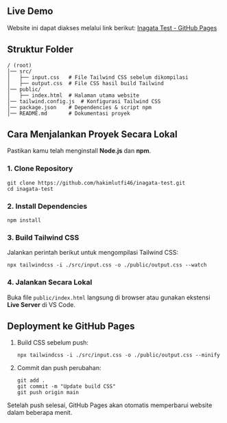 ## Live Demo
Website ini dapat diakses melalui link berikut:
[Inagata Test - GitHub Pages](https://hakimlutfi46.github.io/inagata-test/public/)

## Struktur Folder
```
/ (root)
│── src/
│   ├── input.css   # File Tailwind CSS sebelum dikompilasi
│   ├── output.css  # File CSS hasil build Tailwind
│── public/
│   ├── index.html  # Halaman utama website
│── tailwind.config.js  # Konfigurasi Tailwind CSS
│── package.json    # Dependencies & script npm
│── README.md       # Dokumentasi proyek
```

## Cara Menjalankan Proyek Secara Lokal
Pastikan kamu telah menginstall **Node.js** dan **npm**.

### 1. Clone Repository
```
git clone https://github.com/hakimlutfi46/inagata-test.git
cd inagata-test
```

### 2. Install Dependencies
```
npm install
```

### 3. Build Tailwind CSS
Jalankan perintah berikut untuk mengompilasi Tailwind CSS:
```
npx tailwindcss -i ./src/input.css -o ./public/output.css --watch
```

### 4. Jalankan Secara Lokal
Buka file `public/index.html` langsung di browser atau gunakan ekstensi **Live Server** di VS Code.

## Deployment ke GitHub Pages
1. Build CSS sebelum push:
   ```
   npx tailwindcss -i ./src/input.css -o ./public/output.css --minify
   ```
2. Commit dan push perubahan:
   ```
   git add .
   git commit -m "Update build CSS"
   git push origin main
   ```

Setelah push selesai, GitHub Pages akan otomatis memperbarui website dalam beberapa menit.
